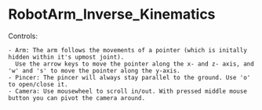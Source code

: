 # RobotArm_Inverse_Kinematics

Controls:

    - Arm: The arm follows the movements of a pointer (which is initally hidden within it's upmost joint). 
      Use the arrow keys to move the pointer along the x- and z- axis, and 'w' and 's' to move the pointer along the y-axis.
    - Pincer: The pincer will always stay parallel to the ground. Use 'o' to open/close it.
    - Camera: Use mousewheel to scroll in/out. With pressed middle mouse button you can pivot the camera around.


